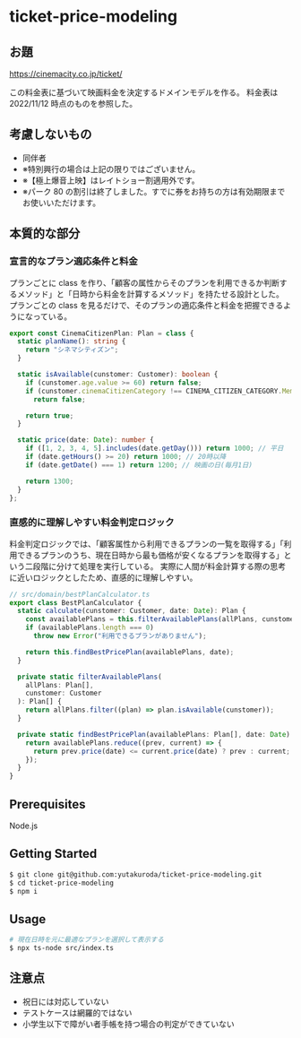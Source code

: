 # ticket-price-modeling

## お題

https://cinemacity.co.jp/ticket/

この料金表に基づいて映画料金を決定するドメインモデルを作る。
料金表は 2022/11/12 時点のものを参照した。

## 考慮しないもの

- 同伴者
- ※特別興行の場合は上記の限りではございません。
- ※【極上爆音上映】はレイトショー割適用外です。
- ※パーク 80 の割引は終了しました。すでに券をお持ちの方は有効期限までお使いいただけます。

## 本質的な部分

### 宣言的なプラン適応条件と料金

プランごとに class を作り、「顧客の属性からそのプランを利用できるか判断するメソッド」と「日時から料金を計算するメソッド」を持たせる設計とした。
プランごとの class を見るだけで、そのプランの適応条件と料金を把握できるようになっている。

```TypeScript
export const CinemaCitizenPlan: Plan = class {
  static planName(): string {
    return "シネマシティズン";
  }

  static isAvailable(cunstomer: Customer): boolean {
    if (cunstomer.age.value >= 60) return false;
    if (cunstomer.cinemaCitizenCategory !== CINEMA_CITIZEN_CATEGORY.Member)
      return false;

    return true;
  }

  static price(date: Date): number {
    if ([1, 2, 3, 4, 5].includes(date.getDay())) return 1000; // 平日
    if (date.getHours() >= 20) return 1000; // 20時以降
    if (date.getDate() === 1) return 1200; // 映画の日(毎月1日)

    return 1300;
  }
};

```

### 直感的に理解しやすい料金判定ロジック

料金判定ロジックでは、「顧客属性から利用できるプランの一覧を取得する」「利用できるプランのうち、現在日時から最も価格が安くなるプランを取得する」という二段階に分けて処理を実行している。
実際に人間が料金計算する際の思考に近いロジックとしたため、直感的に理解しやすい。

```TypeScript
// src/domain/bestPlanCalculator.ts
export class BestPlanCalculator {
  static calculate(cunstomer: Customer, date: Date): Plan {
    const availablePlans = this.filterAvailablePlans(allPlans, cunstomer);
    if (availablePlans.length === 0)
      throw new Error("利用できるプランがありません");

    return this.findBestPricePlan(availablePlans, date);
  }

  private static filterAvailablePlans(
    allPlans: Plan[],
    cunstomer: Customer
  ): Plan[] {
    return allPlans.filter((plan) => plan.isAvailable(cunstomer));
  }

  private static findBestPricePlan(availablePlans: Plan[], date: Date): Plan {
    return availablePlans.reduce((prev, current) => {
      return prev.price(date) <= current.price(date) ? prev : current;
    });
  }
}
```

## Prerequisites

Node.js

## Getting Started

```bash
$ git clone git@github.com:yutakuroda/ticket-price-modeling.git
$ cd ticket-price-modeling
$ npm i
```

## Usage

```bash
# 現在日時を元に最適なプランを選択して表示する
$ npx ts-node src/index.ts
```

## 注意点

- 祝日には対応していない
- テストケースは網羅的ではない
- 小学生以下で障がい者手帳を持つ場合の判定ができていない

